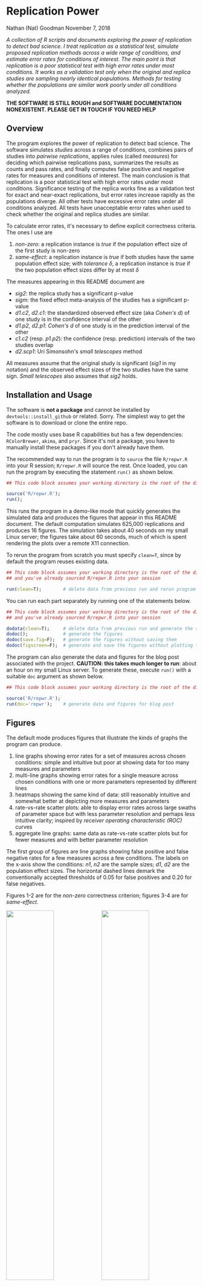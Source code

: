 Replication Power
================
Nathan (Nat) Goodman
November 7, 2018

<!-- README.md is generated from README.Rmd. Please edit that file -->
*A collection of R scripts and documents exploring the power of replication to detect bad science. I treat replication as a statistical test, simulate proposed replication methods across a wide range of conditions, and estimate error rates for conditions of interest. The main point is that replication is a poor statistical test with high error rates under most conditions. It works as a validation test only when the original and replica studies are sampling nearly identical populations. Methods for testing whether the populations are similar work poorly under all conditions analyzed.*

**THE SOFTWARE IS STILL ROUGH and SOFTWARE DOCUMENTATION NONEXISTENT. PLEASE GET IN TOUCH IF YOU NEED HELP**

Overview
--------

The program explores the power of replication to detect bad science. The software simulates *studies* across a range of conditions, combines pairs of studies into *pairwise replications*, applies rules (called *measures*) for deciding which pairwise replications pass, summarizes the results as counts and pass rates, and finally computes false positive and negative rates for measures and conditions of interest. The main conclusion is that replication is a poor statistical test with high error rates under most conditions. Significance testing of the replica works fine as a validation test for exact and near-exact replications, but error rates increase rapidly as the populations diverge. All other tests have excessive error rates under all conditions analyzed. All tests have unacceptable error rates when used to check whether the original and replica studies are similar.

To calculate error rates, it's necessary to define explicit correctness criteria. The ones I use are

1.  *non-zero*: a replication instance is *true* if the population effect size of the first study is non-zero
2.  *same-effect*: a replication instance is *true* if both studies have the same population effect size; with *tolerance* *δ*, a replication instance is *true* if the two population effect sizes differ by at most *δ*

The measures appearing in this README document are

-   *sig2*: the replica study has a significant p-value
-   *sigm*: the fixed effect meta-analysis of the studies has a significant p-value
-   *d1.c2*, *d2.c1*: the standardized observed effect size (aka *Cohen's d*) of one study is in the confidence interval of the other
-   *d1.p2*, *d2.p1*: *Cohen's d* of one study is in the prediction interval of the other
-   *c1.c2* (resp. *p1.p2*): the confidence (resp. prediction) intervals of the two studies overlap
-   *d2.scp1*: Uri Simonsohn's *small telescopes* method

All measures assume that the original study is significant (*sig1* in my notation) and the observed effect sizes of the two studies have the same sign. *Small telescopes* also assumes that *sig2* holds.

Installation and Usage
----------------------

The software is **not a package** and cannot be installed by `devtools::install_github` or related. Sorry. The simplest way to get the software is to download or clone the entire repo.

The code mostly uses base R capabilities but has a few dependencies: `RColorBrewer`, `akima`, and `pryr`. Since it's not a package, you have to manually install these packages if you don't already have them.

The recommended way to run the program is to `source` the file `R/repwr.R` into your R session; `R/repwr.R` will source the rest. Once loaded, you can run the program by executing the statement `run()` as shown below.

``` r
## This code block assumes your working directory is the root of the distribution.

source('R/repwr.R');
run();
```

This runs the program in a demo-like mode that quickly generates the simulated data and produces the figures that appear in this README document. The default computation simulates 625,000 replications and produces 16 figures. The simulation takes about 40 seconds on my small Linux server; the figures take about 60 seconds, much of which is spent rendering the plots over a remote X11 connection.

To rerun the program from scratch you must specify `clean=T`, since by default the program reuses existing data.

``` r
## This code block assumes your working directory is the root of the distribution
## and you've already sourced R/repwr.R into your session

run(clean=T);        # delete data from previous run and rerun program
```

You can run each part separately by running one of the statements below.

``` r
## This code block assumes your working directory is the root of the distribution
## and you've already sourced R/repwr.R into your session

dodata(clean=T);     # delete data from previous run and generate the simulated data
dodoc();             # generate the figures
dodoc(save.fig=F);   # generate the figures without saving them
dodoc(figscreen=F);  # generate and save the figures without plotting to the screen. faster!
```

The program can also generate the data and figures for the blog post associated with the project. **CAUTION: this takes much longer to run**: about an hour on my small Linux server. To generate these, execute `run()` with a suitable `doc` argument as shown below.

``` r
## This code block assumes your working directory is the root of the distribution.

source('R/repwr.R');
run(doc='repwr');    # generate data and figures for blog post
```

Figures
-------

The default mode produces figures that illustrate the kinds of graphs the program can produce.

1.  line graphs showing error rates for a set of measures across chosen conditions: simple and intuitive but poor at showing data for too many measures and parameters
2.  multi-line graphs showing error rates for a single measure across chosen conditions with one or more parameters represented by different lines
3.  heatmaps showing the same kind of data: still reasonably intuitive and somewhat better at depicting more measures and parameters
4.  rate-vs-rate scatter plots: able to display error rates across large swaths of parameter space but with less parameter resolution and perhaps less intuitive clarity; inspired by *receiver operating characteristic (ROC)* curves
5.  aggregate line graphs: same data as rate-vs-rate scatter plots but for fewer measures and with better parameter resolution

The first group of figures are line graphs showing false positive and false negative rates for a few measures across a few conditions. The labels on the x-axis show the conditions: *n1*, *n2* are the sample sizes; *d1*, *d2* are the population effect sizes. The horizontal dashed lines demark the conventionally accepted thresholds of 0.05 for false positives and 0.20 for false negatives.

Figures 1-2 are for the *non-zero* correctness criterion; figures 3-4 are for *same-effect*.

<img src="figure/readme/m=1e3/figure_001_plotrate_nonzro_fpr.png" width="50%" /><img src="figure/readme/m=1e3/figure_002_plotrate_nonzro_fnr.png" width="50%" /><img src="figure/readme/m=1e3/figure_003_plotrate_sameff_fpr.png" width="50%" /><img src="figure/readme/m=1e3/figure_004_plotrate_sameff_fnr.png" width="50%" />

The next figures are multi-line graphs showing more detail for *sig2*.

<img src="figure/readme/m=1e3/figure_005_plotratm_nonzro_fpr.png" width="50%" /><img src="figure/readme/m=1e3/figure_006_plotratm_nonzro_fnr.png" width="50%" /><img src="figure/readme/m=1e3/figure_007_plotratm_sameff_fpr.png" width="50%" /><img src="figure/readme/m=1e3/figure_008_plotratm_sameff_fnr.png" width="50%" />

The next figures are heatmaps. Figures 9-10 show the same conditions as figures 1-2 but for more measures; figures 11-12 show more conditions. The red-to-blue transition is set at the conventionally accepted thresholds of 0.05 for false positives and 0.20 for false negatives. The dark vertical lines in figures 7-8 visually split each plot into separate "panels" for each value of *d2*.

<img src="figure/readme/m=1e3/figure_009_heatrate_nonzro_fpr.png" width="50%" /><img src="figure/readme/m=1e3/figure_010_heatrate_nonzro_fnr.png" width="50%" /><img src="figure/readme/m=1e3/figure_011_heatrate_nonzro_fpr_multi.png" width="50%" /><img src="figure/readme/m=1e3/figure_012_heatrate_nonzro_fnr_multi.png" width="50%" />

The next two figures (figures 13-14) are rate-vs-rate graphs for *exact* and *inexact* replications. Each point shows the mean false negative vs. mean false positive rate for specific conditions grouped by *n*1, *n*2. The dashed lines demark the conventionally acceptable error rates; the bottom left hand corner is the region where both error rates are acceptable. You'll note that for *exact*, *sig2* is the only measure with points in or near the acceptable region; for *inexact*, no points are even close.

<img src="figure/readme/m=1e3/figure_013_roc_exact.png" width="50%" /><img src="figure/readme/m=1e3/figure_014_roc_inexact.png" width="50%" />

Figures 15-16 are aggregate line graphs showing the same data as the rate-vs-rate graphs above for fewer measures.

<img src="figure/readme/m=1e3/figure_015_rag_exact.png" width="50%" /><img src="figure/readme/m=1e3/figure_016_rag_inexact.png" width="50%" />

Recall that *sig2* works pretty well in exact replications but poorly in inexact ones (see figures 13-14). The next two figures (figures 17-18) show how *sig2* performs in *near exact* replications, ones where the population effect sizes differ slightly. The first is a rate-vs-rate graph showing *sig2* across various nearness values; the second is an aggregate line graph showing the same data.

<img src="figure/readme/m=1e3/figure_017_multi_sig2_rocm.png" width="50%" /><img src="figure/readme/m=1e3/figure_018_multi_sig2_ragm.png" width="50%" />

The final two figures (figures 19-20) compare *sig2* and *d2.scp1* (Uri Simonsohn's *small telescopes* method). The differences are quite small.

<img src="figure/readme/m=1e3/figure_019_small_telescopes_roc.png" width="50%" /><img src="figure/readme/m=1e3/figure_020_small_telescopes_rag.png" width="50%" />

See Also
--------

Documents discussing the approach and results are available on the [GitHub Pages site](https://natgoodman.github.io/repwr) associated with this repository. You can also reach these documents and previous versions from my [incipient website](https://natgoodman.github.io/blog/)

-   working paper discussing the approach and results in some detail: [html](https://natgoodman.github.io/repwr/repwr.stable.html), [pdf](https://natgoodman.github.io/repwr/repwr.stable.pdf)

-   shorter blog post looking only at *sig2* and the *non-zero* correctness criterion: [html](https://natgoodman.github.io/repwr/resig.stable.html), [pdf](https://natgoodman.github.io/repwr/resig.stable.pdf), and kindly posted by Bob Reed on [The Replication Network](https://replicationnetwork.com/2018/09/28/goodman-systematic-replication-may-make-many-mistakes/)

-   supplementary material for the shorter blog post with results that didn't fit in the published post for reasons of space or pedagogy: [html](https://natgoodman.github.io/repwr/resigsupp.stable.html), [pdf](https://natgoodman.github.io/repwr/resigsupp.stable.pdf)

Author
------

Nathan (Nat) Goodman, (natg at shore.net)

Bugs and Caveats
----------------

Please report any bugs, other problems, and feature requests using the [GitHub Issue Tracker](https://github.com/natgoodman/repwr/issues). I will be notified, and you'll be apprised of progress. As already noted, the software is still rough and software documentation nonexistent.

Copyright & License
-------------------

Copyright (c) 2018 Nathan Goodman

The software is **open source and free**, released under the [MIT License](https://opensource.org/licenses/MIT). The documentation is **open access**, released under the [Creative Commons Attribution 4.0 International License](https://creativecommons.org/licenses/by/4.0).
